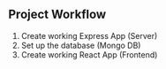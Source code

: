 ## Project Workflow

1) Create working Express App (Server)
2) Set up the database (Mongo DB)
3) Create working React App (Frontend)



